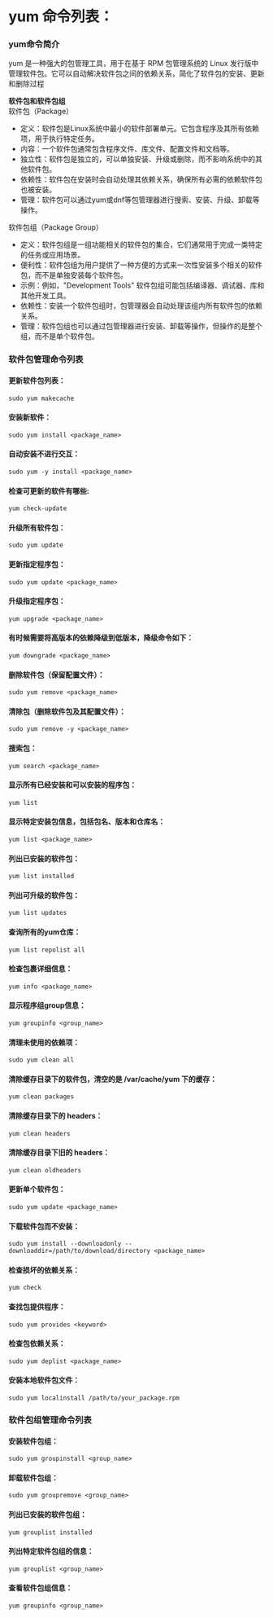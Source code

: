 # yum 命令列表：

### **yum命令简介**  
yum 是一种强大的包管理工具，用于在基于 RPM 包管理系统的 Linux 发行版中管理软件包。它可以自动解决软件包之间的依赖关系，简化了软件包的安装、更新和删除过程

**软件包和软件包组**  
软件包（Package）  
- 定义：软件包是Linux系统中最小的软件部署单元。它包含程序及其所有依赖项，用于执行特定任务。  
- 内容：一个软件包通常包含程序文件、库文件、配置文件和文档等。  
- 独立性：软件包是独立的，可以单独安装、升级或删除，而不影响系统中的其他软件包。  
- 依赖性：软件包在安装时会自动处理其依赖关系，确保所有必需的依赖软件包也被安装。  
- 管理：软件包可以通过yum或dnf等包管理器进行搜索、安装、升级、卸载等操作。  

软件包组（Package Group）  
- 定义：软件包组是一组功能相关的软件包的集合，它们通常用于完成一类特定的任务或应用场景。  
- 便利性：软件包组为用户提供了一种方便的方式来一次性安装多个相关的软件包，而不是单独安装每个软件包。  
- 示例：例如，"Development Tools" 软件包组可能包括编译器、调试器、库和其他开发工具。  
- 依赖性：安装一个软件包组时，包管理器会自动处理该组内所有软件包的依赖关系。  
- 管理：软件包组也可以通过包管理器进行安装、卸载等操作，但操作的是整个组，而不是单个软件包。  


### 软件包管理命令列表
#### **更新软件包列表**：
```
sudo yum makecache
```
#### **安装新软件**：
```
sudo yum install <package_name>
```
#### **自动安装不进行交互**：
```
sudo yum -y install <package_name>
```
#### **检查可更新的软件有哪些**:
```
yum check-update
```
#### **升级所有软件包**：
```
sudo yum update
```
#### **更新指定程序包**：
```
sudo yum update <package_name>
```
#### **升级指定程序包**：
```
yum upgrade <package_name>
```
#### **有时候需要将高版本的依赖降级到低版本，降级命令如下**：
```
yum downgrade <package_name>
```
#### **删除软件包（保留配置文件）**：
```
sudo yum remove <package_name>
```
#### **清除包（删除软件包及其配置文件）**：
```
sudo yum remove -y <package_name>
```
#### **搜索包**：
```
yum search <package_name>
```
#### **显示所有已经安装和可以安装的程序包**：
```
yum list
```
#### **显示特定安装包信息，包括包名、版本和仓库名**：
```
yum list <package_name>
```
#### **列出已安装的软件包**：
```
yum list installed
```
#### **列出可升级的软件包**：
```
yum list updates
```
#### **查询所有的yum仓库**：
```
yum list repolist all
```
#### **检查包裹详细信息**：
```
yum info <package_name>
```
#### **显示程序组group信息**：
```
yum groupinfo <group_name>
```
#### **清理未使用的依赖项**：
```
sudo yum clean all
```
#### **清除缓存目录下的软件包，清空的是 /var/cache/yum 下的缓存**：
```
yum clean packages
```
#### **清除缓存目录下的 headers**：
```
yum clean headers
```
#### **清除缓存目录下旧的 headers**：
```
yum clean oldheaders
```
#### **更新单个软件包**：
```
sudo yum update <package_name>
```
#### **下载软件包而不安装**：
```
sudo yum install --downloadonly --downloaddir=/path/to/download/directory <package_name>
```
#### **检查损坏的依赖关系**：
```
yum check
```
#### **查找包提供程序**：
```
sudo yum provides <keyword>
```
#### **检查包依赖关系**：
```
sudo yum deplist <package_name>
```
#### **安装本地软件包文件**：
```
sudo yum localinstall /path/to/your_package.rpm
```


### 软件包组管理命令列表
#### **安装软件包组**：
```
sudo yum groupinstall <group_name>
```
#### **卸载软件包组**：
```
sudo yum groupremove <group_name>
```
#### **列出已安装的软件包组**：
```
yum grouplist installed
```
#### **列出特定软件包组的信息**：
```
yum grouplist <group_name>
```
#### **查看软件包组信息**：
```
yum groupinfo <group_name>
```
